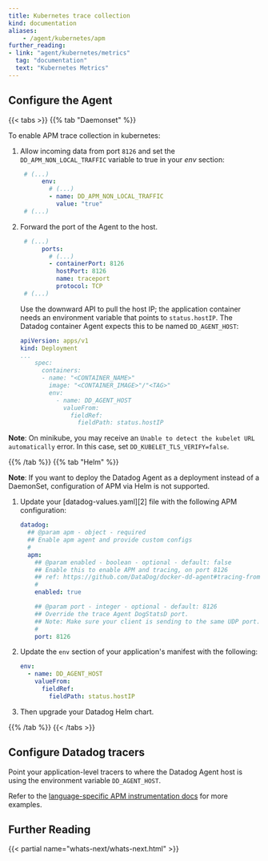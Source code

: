 ```yaml
---
title: Kubernetes trace collection
kind: documentation
aliases:
    - /agent/kubernetes/apm
further_reading:
- link: "agent/kubernetes/metrics"
  tag: "documentation"
  text: "Kubernetes Metrics"
---
```


## Configure the Agent

{{< tabs >}}
{{% tab "Daemonset" %}}

To enable APM trace collection in kubernetes:

1. Allow incoming data from port `8126` and set the `DD_APM_NON_LOCAL_TRAFFIC` variable to true in your *env* section:

    ```yaml
     # (...)
          env:
            # (...)
            - name: DD_APM_NON_LOCAL_TRAFFIC
              value: "true"
     # (...)
    ```

2. Forward the port of the Agent to the host.

    ```yaml
     # (...)
          ports:
            # (...)
            - containerPort: 8126
              hostPort: 8126
              name: traceport
              protocol: TCP
     # (...)
    ```

     Use the downward API to pull the host IP; the application container needs an environment variable that points to `status.hostIP`. The Datadog container Agent expects this to be named `DD_AGENT_HOST`:

    ```yaml
    apiVersion: apps/v1
    kind: Deployment
    ...
        spec:
          containers:
          - name: "<CONTAINER_NAME>"
            image: "<CONTAINER_IMAGE>"/"<TAG>"
            env:
              - name: DD_AGENT_HOST
                valueFrom:
                  fieldRef:
                    fieldPath: status.hostIP
    ```

**Note**: On minikube, you may receive an `Unable to detect the kubelet URL automatically` error. In this case, set `DD_KUBELET_TLS_VERIFY=false`.

{{% /tab %}}
{{% tab "Helm" %}}

**Note**: If you want to deploy the Datadog Agent as a deployment instead of a DaemonSet, configuration of APM via Helm is not supported.

1. Update your [datadog-values.yaml][2] file with the following APM configuration:

    ```yaml
    datadog:
      ## @param apm - object - required
      ## Enable apm agent and provide custom configs
      #
      apm:
        ## @param enabled - boolean - optional - default: false
        ## Enable this to enable APM and tracing, on port 8126
        ## ref: https://github.com/DataDog/docker-dd-agent#tracing-from-the-host
        #
        enabled: true

        ## @param port - integer - optional - default: 8126
        ## Override the trace Agent DogStatsD port.
        ## Note: Make sure your client is sending to the same UDP port.
        #
        port: 8126
    ```

2. Update the `env` section of your application's manifest with the following:

    ```yaml
    env:
      - name: DD_AGENT_HOST
        valueFrom:
          fieldRef:
            fieldPath: status.hostIP
    ```

3. Then upgrade your Datadog Helm chart.

{{% /tab %}}
{{< /tabs >}}

## Configure Datadog tracers

Point your application-level tracers to where the Datadog Agent host is using the environment variable `DD_AGENT_HOST`.

Refer to the [language-specific APM instrumentation docs][1] for more examples.

## Further Reading

{{< partial name="whats-next/whats-next.html" >}}

[1]: /tracing/setup
